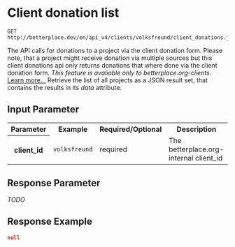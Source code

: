 
# Client donation list

```nginx
GET http://betterplace.dev/en/api_v4/clients/volksfreund/client_donations.json
```

The API calls for donations to a project via the client donation form.
Please note, that a project might receive donation via multiple sources
but this client donations api only returns donations that where done via
the client donation form.
*This feature is avaliable only to betterplace.org-clients.*
[Learn more…](README.md#client-feature)
Retrieve the list of all projects as a JSON result set, that
contains the results in its *data* attribute.


## Input Parameter

<table>
  <tr>
    <th>Parameter</th>
    <th>Example</th>
    <th>Required/Optional</th>
    <th>Description</th>
  </tr>
  <tr>
    <th>client_id</th>
    <td><code>volksfreund</code></td>
    <td>required</td>
    <td>The betterplace.org-internal client_id</td>
  </tr>
</table>

## Response Parameter

*TODO*

## Response Example

```json
null
```


